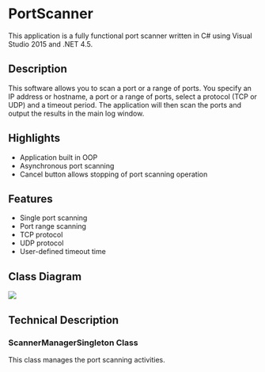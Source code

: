 # PortScanner
This application is a fully functional port scanner written in C# using Visual Studio 2015 and .NET 4.5.

## Description
This software allows you to scan a port or a range of ports. You specify an IP address or hostname, a port or a range of ports, select a protocol (TCP or UDP) and a timeout period. The application will then scan the ports and output the results in the main log window.

## Highlights
* Application built in OOP
* Asynchronous port scanning
* Cancel button allows stopping of port scanning operation

## Features
* Single port scanning
* Port range scanning
* TCP protocol
* UDP protocol
* User-defined timeout time

## Class Diagram
<img src="http://i.imgur.com/IjQ3qOi.jpg" />

## Technical Description
### ScannerManagerSingleton Class
This class manages the port scanning activities. 
